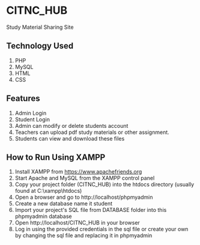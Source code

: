 # CITNC_HUB
Study Material Sharing Site

## Technology Used
1. PHP
2. MySQL
3. HTML
4. CSS

## Features
1. Admin Login
2. Student Login
3. Admin can modify or delete students account
4. Teachers can upload pdf study materials or other assignment.
5. Students can view and download these files

## How to Run Using XAMPP
1. Install XAMPP from https://www.apachefriends.org
2. Start Apache and MySQL from the XAMPP control panel
3. Copy your project folder (CITNC_HUB) into the htdocs directory (usually found at C:\xampp\htdocs)
4. Open a browser and go to http://localhost/phpmyadmin
5. Create a new database name it student
6. Import your project's SQL file from DATABASE folder into this phpmyadmin database 
7. Open http://localhost/CITNC_HUB in your browser
8. Log in using the provided credentials in the sql file or create your own by changing the sql file and replacing it in phpmyadmin
